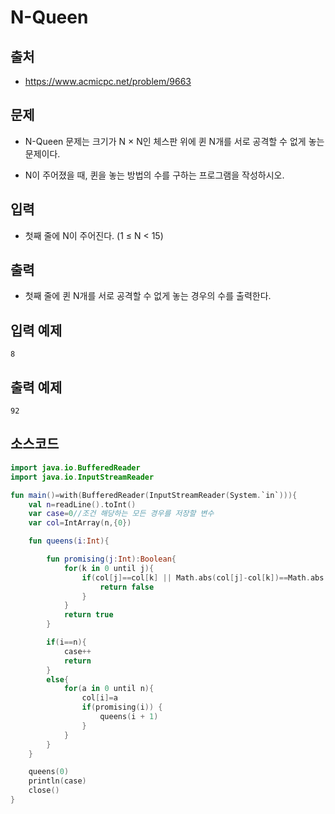 # N-Queen

## 출처

* https://www.acmicpc.net/problem/9663

## 문제

* N-Queen 문제는 크기가 N × N인 체스판 위에 퀸 N개를 서로 공격할 수 없게 놓는 문제이다.

* N이 주어졌을 때, 퀸을 놓는 방법의 수를 구하는 프로그램을 작성하시오.

## 입력

* 첫째 줄에 N이 주어진다. (1 ≤ N < 15)

## 출력

* 첫째 줄에 퀸 N개를 서로 공격할 수 없게 놓는 경우의 수를 출력한다.

## 입력 예제

```8```

## 출력 예제

```92```

## 소스코드

```kotlin
import java.io.BufferedReader
import java.io.InputStreamReader

fun main()=with(BufferedReader(InputStreamReader(System.`in`))){
    val n=readLine().toInt()
    var case=0//조건 해당하는 모든 경우를 저장할 변수
    var col=IntArray(n,{0})

    fun queens(i:Int){

        fun promising(j:Int):Boolean{
            for(k in 0 until j){
                if(col[j]==col[k] || Math.abs(col[j]-col[k])==Math.abs(j-k)){
                    return false
                }
            }
            return true
        }

        if(i==n){
            case++
            return
        }
        else{
            for(a in 0 until n){
                col[i]=a
                if(promising(i)) {
                    queens(i + 1)
                }
            }
        }
    }

    queens(0)
    println(case)
    close()
}
```
